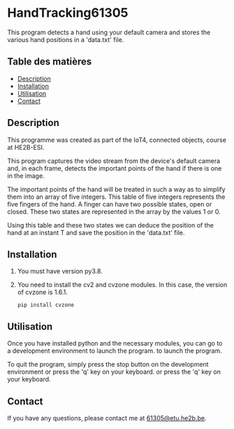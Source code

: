 # HandTracking61305

This program detects a hand using your default camera and stores the various hand positions in a 'data.txt' file.

## Table des matières

- [Description](#description)
- [Installation](#installation)
- [Utilisation](#utilisation)
- [Contact](#contact)

## Description

This programme was created as part of the IoT4, connected objects, course at HE2B-ESI. 

This program captures the video
stream from the device's default camera and, in each frame, detects the important points of the hand if there is one in
the image.

The important points of the hand will be treated in such a way as to simplify them into an array of five 
integers. This table of five integers represents the five fingers of the hand. A finger can have two possible states,
open or closed. These two states are represented in the array by the values 1 or 0. 

Using this table and these two states
we can deduce the position of the hand at an instant T and save the position in the 'data.txt' file.

## Installation

1. You must have version py3.8.


2. You need to install the cv2 and cvzone modules. In this case, the version of cvzone is 1.6.1.
    ```shell 
   pip install cvzone
   ```
## Utilisation
Once you have installed python and the necessary modules, you can go to a development environment to launch the program.
to launch the program.

To quit the program, simply press the stop button on the development environment or press the 'q' key on your keyboard. 
or press the 'q' key on your keyboard.
## Contact
If you have any questions, please contact me at 61305@etu.he2b.be.

